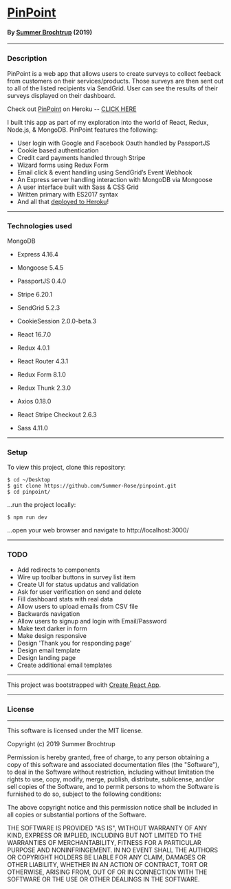 # [PinPoint](http://vast-earth-52435.herokuapp.com/)

#### By [Summer Brochtrup](https://www.linkedin.com/in/summerbrochtrup) (2019)

---

### Description

PinPoint is a web app that allows users to create surveys to collect feeback from customers on their services/products. Those surveys are then sent out to all of the listed recipients via SendGrid. User can see the results of their surveys displayed on their dashboard. 

Check out [PinPoint](http://vast-earth-52435.herokuapp.com/) on Heroku -- [CLICK HERE](http://vast-earth-52435.herokuapp.com/)

I built this app as part of my exploration into the world of React, Redux, Node.js, & MongoDB. PinPoint features the following: 
* User login with Google and Facebook Oauth handled by PassportJS
* Cookie based authentication
* Credit card payments handled through Stripe
* Wizard forms using Redux Form
* Email click & event handling using SendGrid’s Event Webhook
* An Express server handling interaction with MongoDB via Mongoose
* A user interface built with Sass & CSS Grid 
* Written primary with ES2017 syntax
* And all that [deployed to Heroku](http://vast-earth-52435.herokuapp.com/)!

---

### Technologies used

MongoDB
* Express 4.16.4
* Mongoose 5.4.5
* PassportJS 0.4.0
* Stripe 6.20.1
* SendGrid 5.2.3
* CookieSession 2.0.0-beta.3

* React 16.7.0
* Redux 4.0.1
* React Router 4.3.1
* Redux Form 8.1.0
* Redux Thunk 2.3.0
* Axios 0.18.0
* React Stripe Checkout 2.6.3
* Sass 4.11.0

---

### Setup

To view this project, clone this repository:
```
$ cd ~/Desktop
$ git clone https://github.com/Summer-Rose/pinpoint.git
$ cd pinpoint/
```
...run the project locally:
```
$ npm run dev
```
...open your web browser and navigate to http://localhost:3000/

---

### TODO

* Add redirects to components
* Wire up toolbar buttons in survey list item
* Create UI for status updatus and validation
* Ask for user verification on send and delete
* Fill dashboard stats with real data
* Allow users to upload emails from CSV file
* Backwards navigation
* Allow users to signup and login with Email/Password
* Make text darker in form 
* Make design responsive
* Design 'Thank you for responding page'
* Design email template
* Design landing page 
* Create additional email templates
  
---

This project was bootstrapped with [Create React App](https://github.com/facebook/create-react-app).

---

### License

---

This software is licensed under the MIT license.

Copyright (c) 2019 Summer Brochtrup

Permission is hereby granted, free of charge, to any person obtaining a copy of this software and associated documentation files (the "Software"), to deal in the Software without restriction, including without limitation the rights to use, copy, modify, merge, publish, distribute, sublicense, and/or sell copies of the Software, and to permit persons to whom the Software is furnished to do so, subject to the following conditions:

The above copyright notice and this permission notice shall be included in all copies or substantial portions of the Software.

THE SOFTWARE IS PROVIDED "AS IS", WITHOUT WARRANTY OF ANY KIND, EXPRESS OR IMPLIED, INCLUDING BUT NOT LIMITED TO THE WARRANTIES OF MERCHANTABILITY, FITNESS FOR A PARTICULAR PURPOSE AND NONINFRINGEMENT. IN NO EVENT SHALL THE AUTHORS OR COPYRIGHT HOLDERS BE LIABLE FOR ANY CLAIM, DAMAGES OR OTHER LIABILITY, WHETHER IN AN ACTION OF CONTRACT, TORT OR OTHERWISE, ARISING FROM, OUT OF OR IN CONNECTION WITH THE SOFTWARE OR THE USE OR OTHER DEALINGS IN THE SOFTWARE.